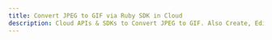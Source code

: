 ---title: Convert JPEG to GIF via Ruby SDK in Clouddescription: Cloud APIs & SDKs to Convert JPEG to GIF. Also Create, Edit & Render Microsoft Word & OpenOffice documents in the Cloud.---